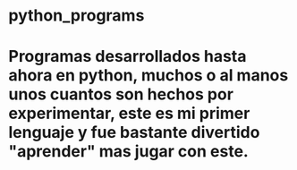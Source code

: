 # python_programs
# Programas desarrollados hasta ahora en python, muchos o al manos unos cuantos son hechos por experimentar, este es mi primer lenguaje y fue bastante divertido "aprender" mas jugar con este.
